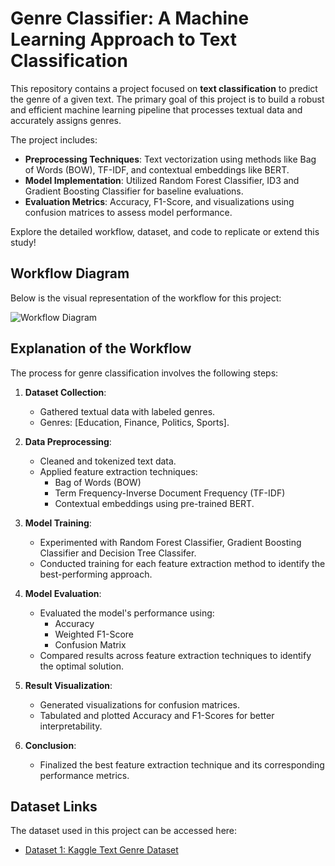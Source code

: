 # Genre Classifier: A Machine Learning Approach to Text Classification

This repository contains a project focused on **text classification** to predict the genre of a given text. The primary goal of this project is to build a robust and efficient machine learning pipeline that processes textual data and accurately assigns genres.

The project includes:
- **Preprocessing Techniques**: Text vectorization using methods like Bag of Words (BOW), TF-IDF, and contextual embeddings like BERT.
- **Model Implementation**: Utilized Random Forest Classifier, ID3 and Gradient Boosting Classifier for baseline evaluations.
- **Evaluation Metrics**: Accuracy, F1-Score, and visualizations using confusion matrices to assess model performance.

Explore the detailed workflow, dataset, and code to replicate or extend this study!

## Workflow Diagram

Below is the visual representation of the workflow for this project:

![Workflow Diagram](path_to_image/genre_classifier_workflow.png)

## Explanation of the Workflow

The process for genre classification involves the following steps:

1. **Dataset Collection**: 
   - Gathered textual data with labeled genres.
   - Genres: [Education, Finance, Politics, Sports].

2. **Data Preprocessing**: 
   - Cleaned and tokenized text data.
   - Applied feature extraction techniques:
     - Bag of Words (BOW)
     - Term Frequency-Inverse Document Frequency (TF-IDF)
     - Contextual embeddings using pre-trained BERT.

3. **Model Training**:
   - Experimented with Random Forest Classifier, Gradient Boosting Classifier and Decision Tree Classifer.
   - Conducted training for each feature extraction method to identify the best-performing approach.

4. **Model Evaluation**:
   - Evaluated the model's performance using:
     - Accuracy
     - Weighted F1-Score
     - Confusion Matrix
   - Compared results across feature extraction techniques to identify the optimal solution.

5. **Result Visualization**:
   - Generated visualizations for confusion matrices.
   - Tabulated and plotted Accuracy and F1-Scores for better interpretability.

6. **Conclusion**:
   - Finalized the best feature extraction technique and its corresponding performance metrics.



## Dataset Links

The dataset used in this project can be accessed here:
- [Dataset 1: Kaggle Text Genre Dataset](<https://www.kaggle.com/datasets/prishasawhney/sentiment-analysis-evaluation-dataset>)




